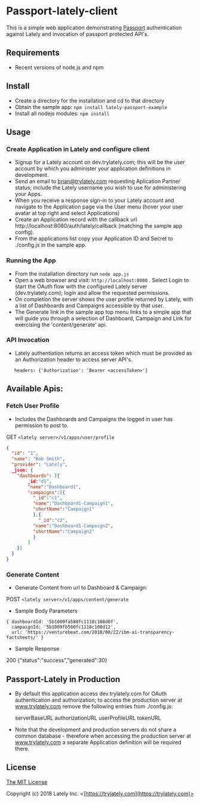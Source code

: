 # Passport-lately-client

This is a simple web application demonstrating [Passport](https://github.com/jaredhanson/passport) authentication against Lately and invocation of passport protected API's.  

## Requirements

* Recent versions of node.js and npm

## Install

* Create a directory for the installation and cd to that directory
* Obtain the sample app: `npm install lately-passport-example`
* Install all nodejs modules: `npm install` 

## Usage

### Create Application in Lately and configure client

* Signup for a Lately account on dev.trylately.com; this will be the user account by which you administer your application definitions in development. 
* Send an email to brian@trylately.com requesting Aplication Partner status; include the Lately username you wish to use for administering your Apps.
* When you receive a response sign-in to your Lately account and navigate to the Application page via the User menu (hover your user avatar at top right and select Applications)
* Create an Application record with the callback url http://localhost:8080/auth/lately/callback (matching the sample app config).
* From the applications list copy your Application ID and Secret to ./config.js in the sample app.

### Running the App

* From the installation directory run `node app.js`
* Open a web browser and visit: `http://localhost:8080` . Select Login to start the OAuth flow with the configured Lately server (dev.trylately.com); login and allow the requested permissions. 
* On completion the server shows the user profile returned by Lately, with a list of Dashboards and Campaigns accessible by that user. 
* The Generate link in the sample app top menu links to a simple app that will guide you through a selection of Dashboard, Campaign and Link for exercising the 'content/generate' api. 

### API Invocation

* Lately authentiation returns an access token which must be provided as an Authorization header to access server API's.

```
   headers: {'Authorization': 'Bearer <accessToken>'}
``` 

## Available Apis:

### Fetch User Profile

* Includes the Dashboards and Campaigns the logged in user has permission to post to. 

GET `<lately server>/v1/apps/user/profile`

```json
{
  "id": "1",
  "name": "Bob Smith",
  "provider": "Lately",  
  _json: {
    "dashboards": [{
    	_id:"d1",
    	"name":"Dashboard1",
    	"campaigns":[{
  	  	  "_id":"c1",
  	  	  "name":"Dashboard1-Campaign1",
  	  	  "shortName":"Campaign1"
    	  },{
    	  	"_id":"c2",
  	  	  "name":"Dashboard1-Campaign2",
  	  	  "shortName":"Campaign2"
    	  }
    	]
    }]
  }
}
```

### Generate Content

* Generate Content from url to Dashboard & Campaign:

POST `<lately server>/v1/apps/content/generate`

* Sample Body Parameters 

```
{ dashboardId: '5b1009fa580fc1118c108d0f',
  campaignId: '5b1009fb580fc1118c108d12',
  url: 'https://venturebeat.com/2018/08/22/ibm-ai-transparency-factsheets/' }
```

* Sample Response

 200 {"status":"success","generated":30}

## Passport-Lately in Production 

* By default this application access dev.trylately.com for OAuth authentication and authorization; to access the production server at www.trylately.com remove the following entries from ./config.js: 

  serverBaseURL
  authorizationURL
  userProfileURL
  tokenURL

* Note that the development and production servers do not share a common database - therefore when accessing the production server at www.trylately.com a separate Application definition will be required there.


## License

[The MIT License](http://opensource.org/licenses/MIT)

Copyright (c) 2018 Lately Inc. <[https://trylately.com](https://trylately.com)>


